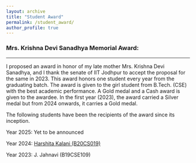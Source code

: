 ```yaml
---
layout: archive
title: "Student Award"
permalink: /student_award/
author_profile: true
---
```


### Mrs. Krishna Devi Sanadhya Memorial Award:
----

I proposed an award in honor of my late mother Mrs. Krishna Devi Sanadhya, and I thank the senate of IIT Jodhpur to accept the proposal for the same in 2023. This award honors one student every year from the graduating batch. The award is given to the girl student from B.Tech. (CSE) with the best academic performance. A Gold medal and a Cash award is given to the awardee. In the first year (2023), the award carried a Silver medal but from 2024 onwards, it carries a Gold medal.

The following students have been the recipients of the award since its inception.

Year 2025: Yet to be announced

Year 2024: [Harshita Kalani (B20CS019)](https://www.linkedin.com/posts/iitjodhpur_iitjodhpur-convocation2024-topgraduates-activity-7256270477441019904-S9yA/) 

Year 2023: J. Jahnavi (B19CSE109)
